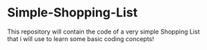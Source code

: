 # Simple-Shopping-List
This repository will contain the code of a very simple Shopping List <br/> that i will use to learn some basic coding concepts!
